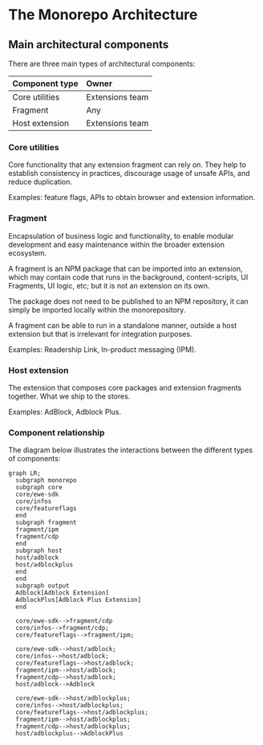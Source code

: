 # The Monorepo Architecture

## Main architectural components

There are three main types of architectural components:

| Component type | Owner           |
|:---------------|:----------------|
| Core utilities | Extensions team |
| Fragment       | Any             |
| Host extension | Extensions team |

### Core utilities

Core functionality that any extension fragment can rely on. They help to
establish consistency in practices, discourage usage of unsafe APIs, and reduce
duplication.

Examples: feature flags, APIs to obtain browser and extension information.

### Fragment

Encapsulation of business logic and functionality, to enable modular development
and easy maintenance within the broader extension ecosystem.

A fragment is an NPM package that can be imported into an extension, which may
contain code that runs in the background, content-scripts, UI Fragments, UI
logic, etc; but it is not an extension on its own.

The package does not need to be published to an NPM repository, it can simply be
imported locally within the monorepository.

A fragment can be able to run in a standalone manner, outside a host extension
but that is irrelevant for integration purposes.

Examples: Readership Link, In-product messaging (IPM).

### Host extension

The extension that composes core packages and extension fragments together. What
we ship to the stores.

Examples: AdBlock, Adblock Plus.

### Component relationship

The diagram below illustrates the interactions between the different types of
components:

```mermaid
graph LR;
  subgraph monorepo
  subgraph core
  core/ewe-sdk
  core/infos
  core/featureflags
  end
  subgraph fragment
  fragment/ipm
  fragment/cdp
  end
  subgraph host
  host/adblock
  host/adblockplus
  end
  end
  subgraph output
  Adblock[Adblock Extension]
  AdblockPlus[Adblock Plus Extension]
  end

  core/ewe-sdk-->fragment/cdp
  core/infos-->fragment/cdp;
  core/featureflags-->fragment/ipm;

  core/ewe-sdk-->host/adblock;
  core/infos-->host/adblock;
  core/featureflags-->host/adblock;
  fragment/ipm-->host/adblock;
  fragment/cdp-->host/adblock;
  host/adblock-->Adblock

  core/ewe-sdk-->host/adblockplus;
  core/infos-->host/adblockplus;
  core/featureflags-->host/adblockplus;
  fragment/ipm-->host/adblockplus;
  fragment/cdp-->host/adblockplus;
  host/adblockplus-->AdblockPlus
```